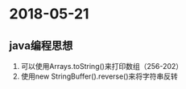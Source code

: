 # 2018-05-21
## java编程思想
1. 可以使用Arrays.toString()来打印数组（256-202）
2. 使用new StringBuffer().reverse()来将字符串反转